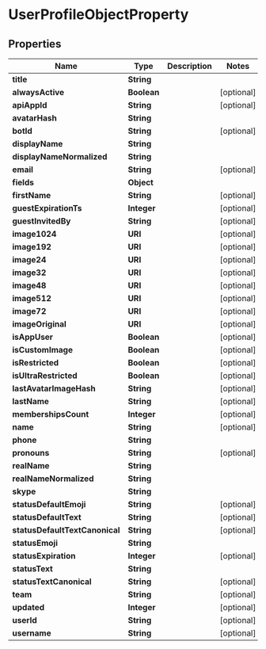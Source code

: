 

# UserProfileObjectProperty


## Properties

| Name | Type | Description | Notes |
|------------ | ------------- | ------------- | -------------|
|**title** | **String** |  |  |
|**alwaysActive** | **Boolean** |  |  [optional] |
|**apiAppId** | **String** |  |  [optional] |
|**avatarHash** | **String** |  |  |
|**botId** | **String** |  |  [optional] |
|**displayName** | **String** |  |  |
|**displayNameNormalized** | **String** |  |  |
|**email** | **String** |  |  [optional] |
|**fields** | **Object** |  |  |
|**firstName** | **String** |  |  [optional] |
|**guestExpirationTs** | **Integer** |  |  [optional] |
|**guestInvitedBy** | **String** |  |  [optional] |
|**image1024** | **URI** |  |  [optional] |
|**image192** | **URI** |  |  [optional] |
|**image24** | **URI** |  |  [optional] |
|**image32** | **URI** |  |  [optional] |
|**image48** | **URI** |  |  [optional] |
|**image512** | **URI** |  |  [optional] |
|**image72** | **URI** |  |  [optional] |
|**imageOriginal** | **URI** |  |  [optional] |
|**isAppUser** | **Boolean** |  |  [optional] |
|**isCustomImage** | **Boolean** |  |  [optional] |
|**isRestricted** | **Boolean** |  |  [optional] |
|**isUltraRestricted** | **Boolean** |  |  [optional] |
|**lastAvatarImageHash** | **String** |  |  [optional] |
|**lastName** | **String** |  |  [optional] |
|**membershipsCount** | **Integer** |  |  [optional] |
|**name** | **String** |  |  [optional] |
|**phone** | **String** |  |  |
|**pronouns** | **String** |  |  [optional] |
|**realName** | **String** |  |  |
|**realNameNormalized** | **String** |  |  |
|**skype** | **String** |  |  |
|**statusDefaultEmoji** | **String** |  |  [optional] |
|**statusDefaultText** | **String** |  |  [optional] |
|**statusDefaultTextCanonical** | **String** |  |  [optional] |
|**statusEmoji** | **String** |  |  |
|**statusExpiration** | **Integer** |  |  [optional] |
|**statusText** | **String** |  |  |
|**statusTextCanonical** | **String** |  |  [optional] |
|**team** | **String** |  |  [optional] |
|**updated** | **Integer** |  |  [optional] |
|**userId** | **String** |  |  [optional] |
|**username** | **String** |  |  [optional] |



